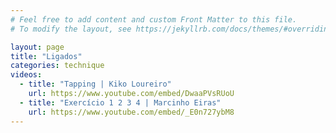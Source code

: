 ```yaml
---
# Feel free to add content and custom Front Matter to this file.
# To modify the layout, see https://jekyllrb.com/docs/themes/#overriding-theme-defaults

layout: page
title: "Ligados"
categories: technique
videos:
  - title: "Tapping | Kiko Loureiro"
    url: https://www.youtube.com/embed/DwaaPVsRUoU
  - title: "Exercício 1 2 3 4 | Marcinho Eiras"
    url: https://www.youtube.com/embed/_E0n727ybM8
---
```

